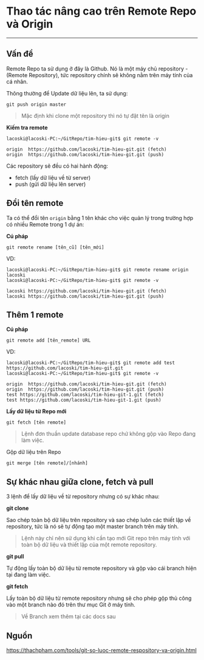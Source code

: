 # Thao tác nâng cao trên Remote Repo và Origin
---
## Vấn đề
Remote Repo ta sử dụng ở đây là Github. Nó là một máy chủ repository - (Remote Repository), tức repository chính sẽ không nằm trên máy tính của cá nhân.

Thông thường để Update dữ liệu lên, ta sử dụng:
```
git push origin master
```

> Mặc định khi clone một repository thì nó tự đặt tên là origin

__Kiếm tra remote__
```shell
lacoski@lacoski-PC:~/GitRepo/tim-hieu-git$ git remote -v

origin	https://github.com/lacoski/tim-hieu-git.git (fetch)
origin	https://github.com/lacoski/tim-hieu-git.git (push)
```

Các repository sẽ đều có hai hành động:
- fetch (lấy dữ liệu về từ server)
- push (gửi dữ liệu lên server)

## Đổi tên remote
Ta có thể đổi tên `origin` bằng 1 tên khác cho việc quản lý trong trường hợp có nhiều Remote trong 1 dự án:

__Cú pháp__
```shell
git remote rename [tên_cũ] [tên_mới]
```

VD:
```
lacoski@lacoski-PC:~/GitRepo/tim-hieu-git$ git remote rename origin lacoski
lacoski@lacoski-PC:~/GitRepo/tim-hieu-git$ git remote -v

lacoski	https://github.com/lacoski/tim-hieu-git.git (fetch)
lacoski	https://github.com/lacoski/tim-hieu-git.git (push)
```

## Thêm 1 remote
__Cú pháp__
```
git remote add [tên_remote] URL
```
VD:
```shell
lacoski@lacoski-PC:~/GitRepo/tim-hieu-git$ git remote add test https://github.com/lacoski/tim-hieu-git.git
lacoski@lacoski-PC:~/GitRepo/tim-hieu-git$ git remote -v

origin	https://github.com/lacoski/tim-hieu-git.git (fetch)
origin	https://github.com/lacoski/tim-hieu-git.git (push)
test https://github.com/lacoski/tim-hieu-git-1.git (fetch)
test https://github.com/lacoski/tim-hieu-git-1.git (push)
```

__Lấy dữ liệu từ Repo mới__
```
git fetch [tên remote]
```
> Lệnh đơn thuần update database repo chứ không gộp vào Repo đang làm việc.

Gộp dữ liệu trên Repo
```
git merge [tên remote]/[nhánh]
```

## Sự khác nhau giữa clone, fetch và pull
3 lệnh để lấy dữ liệu về từ repository nhưng có sự khác nhau:

__git clone__

Sao chép toàn bộ dữ liệu trên repository và sao chép luôn các thiết lập về repository, tức là nó sẽ tự động tạo một master branch trên máy tính.

> Lệnh này chỉ nên sử dụng khi cần tạo mới Git repo trên máy tính với toàn bộ dữ liệu và thiết lập của một remote repository.

__git pull__

Tự động lấy toàn bộ dữ liệu từ remote repository và gộp vào cái branch hiện tại đang làm việc.

__git fetch__

Lấy toàn bộ dữ liệu từ remote repository nhưng sẽ cho phép gộp thủ công vào một branch nào đó trên thư mục Git ở máy tính.

> Về Branch xem thêm tại các docs sau

## Nguồn

https://thachpham.com/tools/git-so-luoc-remote-respository-va-origin.html
